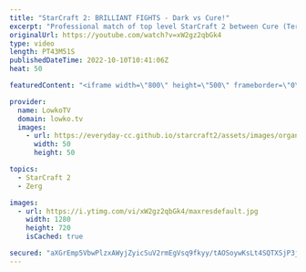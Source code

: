 ```yaml
---
title: "StarCraft 2: BRILLIANT FIGHTS - Dark vs Cure!"
excerpt: "Professional match of top level StarCraft 2 between Cure (Terran) and Dark (Zerg). In this game of Zerg versus Terran we see Dark refining his late game Brood Lord micro trick versus the turtle style of Cure.  Support my work on Patreon: https://www.patreon.com/lowkotv Become a YouTube member: https://lowko.tv/join"
originalUrl: https://youtube.com/watch?v=xW2gz2qbGk4
type: video
length: PT43M51S
publishedDateTime: 2022-10-10T10:41:06Z
heat: 50

featuredContent: "<iframe width=\"800\" height=\"500\" frameborder=\"0\" src=\"https://www.youtube.com/embed/xW2gz2qbGk4\" allow=\"accelerometer; autoplay; encrypted-media; gyroscope; picture-in-picture\" allowfullscreen></iframe>"

provider:
  name: LowkoTV
  domain: lowko.tv
  images:
    - url: https://everyday-cc.github.io/starcraft2/assets/images/organizations/lowko.tv-50x50.jpg
      width: 50
      height: 50

topics:
  - StarCraft 2
  - Zerg

images:
  - url: https://i.ytimg.com/vi/xW2gz2qbGk4/maxresdefault.jpg
    width: 1280
    height: 720
    isCached: true

secured: "aXGrEmp5VbwPlzxAWyjZyicSuV2rmEgVsq9fkyy/tAOSoywKsLt4SQTXSjP3j30q21OeoaIZPqyOsxihSWb7on92kbtgCVletUmlL4ZavYlEH6KmJHvz49aybF172aetXxSSy/51m6of6feK5ku9teInmzNV82da0/Tu6tK0R2sa4cak2ULaMdL2N13pIMpARxllT6PEgLvupaQEIuAQA1OHK7Cw3yXM69relMQ2Z+fJYfPEfnEtw+2iv5Fzk3sHR6aQlTYg2/qjHDyzc42tfjK1QJvnF+x5hQ1r63sCCWkzi43+N2CLKHcVKelgvy8y5qk8p8++d37QY8yRvQHEGqpmT5vkuI6toYvPfOHQ8C7wWrPiQ+vVvgydxwRZmogBsBCNGOE1qnpmNa5yNgHbIjaq7G5GlGwDQoIPu/vP2YU=;gasrZAet5sGrAeW2Bp29cA=="
---
```


